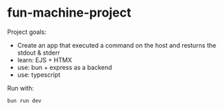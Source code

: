 # fun-machine-project

Project goals:
- Create an app that executed a command on the host and resturns the stdout & stderr
- learn: EJS + HTMX
- use: bun + express as a backend
- use: typescript

Run with:
```
bun run dev
```
